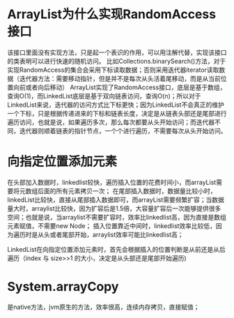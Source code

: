 # ArrayList为什么实现RandomAccess接口
该接口里面没有实现方法，只是起一个表识的作用，可以用注解代替，实现该接口的类表明可以进行快速的随机访问。
比如Collections.binarySearch()方法，对于实现RandomAccess的集合会采用下标读取数据；否则采用迭代器iterator读取数据（迭代器方法：需要移动指针，但是并不是每次从头活着尾移动，而是从当前位置向前或者向后移动）
ArrayList实现了RandomAccess接口，底层是基于数组，查询O(1)，而LinkedList底层是基于双向链表访问，查询O(n)；所以对于LinkedList来说，迭代器的访问方式比下标更快；因为LinkedList不会真正的维护一个下标，只是根据传递进来的下标和链表长度，决定是从链表头部还是尾部进行遍历访问，也就是说，如果遍历多次，那么每次都要从头开始访问；而迭代器不同，迭代器则顺着链表的指针节点，一个个进行遍历，不需要每次从头开始访问。

# 向指定位置添加元素
在头部加入数据时，linkedlist较快，遍历插入位置的花费时间小，而arrayList需要将元数组后面的所有元素拷贝一次；
在尾部插入数据时，数据量比较小时，linkedList比较快，直接从尾部插入数据即可，而arrayList需要频繁扩容；当数据量大时，arraylist比较快，因为扩容后是1.5倍，大容量扩容后一次能够提供很多空间；也就是说，当arraylist不需要扩容时，效率比linkedlist高，因为直接是数组元素赋值，不需要new Node；
插入位置靠近中间时，linkedlist效率比较低，因为遍历时是从头或者尾部开始，arraylist效率可能比linkedlist高；

LinkedList在向指定位置添加元素时，首先会根据插入的位置判断是从前还是从后遍历（index 与 size>>1 的大小，决定是从头部还是尾部开始遍历)

# System.arrayCopy
是native方法，jvm原生的方法，效率很高，连续内存拷贝，直接赋值；